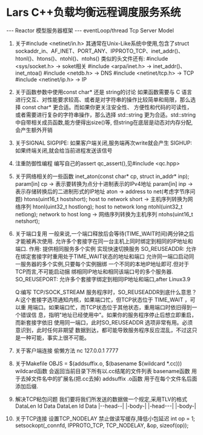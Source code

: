 # Lars C++负载均衡远程调度服务系统
--- Reactor 模型服务器框架 ---
eventLoop/thread Tcp Server Model

1. 关于#include <netinet/in.h> 
    其通常在Unix-Like系统中使用,包含了struct sockaddr_in、AF_INET、PORT_ANY、IPPROTO_TCP、inet_addr()、htonl()、htons()、ntohl()、ntohs()
    类似的头文件还有:
        #include <sys/socket.h> -> soket相关
        #include <arpa/inet.h>  -> inet_addr()、inet_ntoa()
        #include <netdb.h> -> DNS
        #include <netinet/tcp.h> -> TCP
        #include <netinet/ip.h> -> IP

2. 关于函数参数中使用const char* 还是 string的讨论
    如果函数需要与 C 语言进行交互、对性能要求较高、或者是对字符串的操作比较简单和局限，那么选择 const char* 更合适。而如果你更关注安全性、
    方便性和代码的可读性，或者需要进行复杂的字符串操作，那么选择 std::string 更为合适。std::string中自带相关成员函数,能方便得出size()等,
    但string在底层是动态对内存分配,会产生额外开销

3. 关于SIGNAL
    SIGPIPE: 如果客户端关闭,服务端再次write就会产生
    SIGHUP:如果终端关闭,就会给当前进程发送该信号

4. 注重防御性编程
    编写自己的assert qc_assert(),见#include <qc.hpp>

5. 关于网络相关的一些函数
    inet_aton(const char* cp, struct in_addr* inp);
        param[in] cp -> 表示要转换为点分十进制表示的IPv4地址
        param[in] inp -> 表示存储转换后的二进制形式的IP地址
        aton -> address to net(考虑字节序问题)
    htons(uint16_t hostshort);
        host to network short -> 主机序列转换为网络序列
    htonl(uint32_t hostlong);
        host to network long 
    ntohl(uint32_t netlong);
        network to host long -> 网络序列转换为主机序列
    ntohs(uint16_t netshort);

6. 关于端口复用
    一般来说,一个端口释放后会等待(TIME_WAIT时间)两分钟之后才能被再次使用.
    允许多个套接字在同一台主机上同时绑定到相同的IP地址和端口.
    作用:
        提供相同服务多个实例
        实现快速切换服务
    SO_REUSEADDR:   允许在绑定套接字时重用处于TIME_WAIT状态的地址和端口
                    允许同一端口启动同一服务器的多个实例,只要每个实例捆绑
                    一个不同的本地IP地址即可.但对于TCP而言,不可能启动捆
                    绑相同IP地址和相同该端口号的多个服务器.
    SO_REUSEPORT: 允许多个套接字绑定到相同IP地址和端口,after Linux3.9

    Q:编写 TCP/SOCK_STREAM 服务程序时，SO_REUSEADDR到底什么意思？
    A:这个套接字选项通知内核，如果端口忙，但TCP状态位于 TIME_WAIT ，可以重
    用端口。如果端口忙，而TCP状态位于其他状态，重用端口时依旧得到一个错误信
    息，指明"地址已经使用中"。如果你的服务程序停止后想立即重启，而新套接字依旧
    使用同一端口，此时SO_REUSEADDR 选项非常有用。必须意识到，此时任何非期望
    数据到达，都可能导致服务程序反应混乱，不过这只是一种可能，事实上很不可能。

7. 关于客户端连接
    偷懒方法 nc 127.0.0.1 7777

8. 关于Makefile
    OBJS = $(addsuffix.o, $(basename $(wildcard *.cc)))
    wildcard函数 会返回当前目录下所有以.cc结尾的文件列表
    basename函数 用于去掉文件名中的扩展名(把.cc去掉)
    addsuffix .o函数 用于在每个文件名后面添加后缀. 

9. 解决TCP粘包问题
    我们要将我们所发送的数据做一个规定,采用TLV的格式
    DataLen Id   Data    DataLen Id  Data
    |--head--| |-body-|  |-head---| |-body-| 

10. 关于TCP连接
    设置TCP_NODELAY 禁止做读写缓存,降低小包延迟
    int op = 1;
    setsockopt(_connfd, IPPROTO_TCP, TCP_NODELAY, &op, sizeof(op));
    
